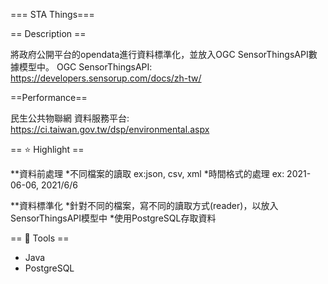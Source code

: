 === STA Things===

== Description ==

將政府公開平台的opendata進行資料標準化，並放入OGC SensorThingsAPI數據模型中。
OGC SensorThingsAPI: https://developers.sensorup.com/docs/zh-tw/

==Performance==

民生公共物聯網 資料服務平台: https://ci.taiwan.gov.tw/dsp/environmental.aspx

== ⭐ Highlight ==

**資料前處理
*不同檔案的讀取 ex:json, csv, xml
*時間格式的處理 ex: 2021-06-06, 2021/6/6

**資料標準化
*針對不同的檔案，寫不同的讀取方式(reader)，以放入SensorThingsAPI模型中
*使用PostgreSQL存取資料

== 🧰 Tools ==

* Java
* PostgreSQL
